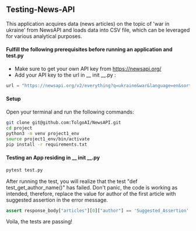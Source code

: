 ## **Testing-News-API**
This application acquires data (news articles) on the topic of 'war in ukraine' from NewsAPI and loads data into CSV file, which can be leveraged for various analytical purposes.  

#### **Fulfill the following prerequisites before running an application and test.py**
- Make sure to get your own API key from https://newsapi.org/ 
- Add your API key to the url in __ init __.py :
```python
url = "https://newsapi.org/v2/everything?q=ukraine&war&language=en&sortBy=publishedAt&apiKey=YOUR_API_KEY"
```
#### **Setup**
Open your terminal and run the following commands:
```zsh
git clone git@github.com:TolgoAI/NewsAPI.git
cd project
python3 -m venv project1_env
source project1_env/bin/activate
pip install -r requirements.txt
```

#### **Testing an App residing in __ init __.py**
```zsh
pytest test.py
```
After running the test, you will realize that the test "def test_get_author_name()" has failed. Don't panic, the code is working as intended, therefore,  replace the value for author of the first article with suggested assertion in the error message. 
```python
assert response_body["articles"][0]["author"] == 'Suggested_Assertion'
```

Voila, the tests are passing!
